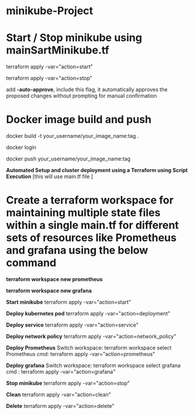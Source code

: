 # minikube-Project

# Start / Stop minikube using mainSartMinikube.tf 
terraform apply -var="action=start" 

terraform apply -var="action=stop" 

add **-auto-approve**,  include this flag, it automatically approves the proposed changes without prompting for manual confirmation

# Docker image build and push

docker build -t your_username/your_image_name:tag .

docker login

docker push your_username/your_image_name:tag

**Automated Setup and cluster deployment  using a Terraform  using Script Execution** [this will use main.tf file ]

# Create  a **terraform workspace** for maintaining multiple state files within a single **main.tf** for different sets of resources like **Prometheus** and **grafana** using the below command


**terraform workspace new prometheus**

**terraform workspace new grafana**


**Start minikube**
terraform apply -var="action=start"

**Deploy kubernetes pod**
terraform apply -var="action=deployment"
      
**Deploy service**
terraform apply -var="action=service"

**Deploy network policy**
terraform apply -var="action=network_policy"


**Deploy Prometheus**
Switch workspace:  terraform workspace select Prometheus
               cmd:  terraform apply -var="action=prometheus"

**Deploy grafana**
Switch workspace: terraform workspace select grafana
cmd :                      terraform apply -var="action=grafana"


**Stop minikube**
terraform apply -var="action=stop"

**Clean**
terraform apply -var="action=clean"


**Delete**
terraform apply -var="action=delete"
